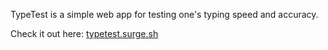 TypeTest is a simple web app for testing one's typing speed and accuracy.

Check it out here: [typetest.surge.sh](http://typetest.surge.sh)